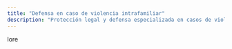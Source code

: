 ```yaml
---
title: "Defensa en caso de violencia intrafamiliar"
description: "Protección legal y defensa especializada en casos de violencia deméstica."
---
```


lore
